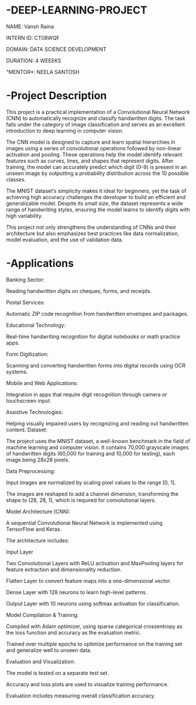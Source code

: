 # -DEEP-LEARNING-PROJECT

NAME: Vansh Raina

INTERN ID: CT08WQF

DOMAIN: DATA SCIENCE DEVELOPMENT

DURATION: 4 WEEEKS

"MENTOR*: NEELA SANTOSH

# -Project Description
This project is a practical implementation of a Convolutional Neural Network (CNN) to automatically recognize and classify handwritten digits. The task falls under the category of image classification and serves as an excellent introduction to deep learning in computer vision.

The CNN model is designed to capture and learn spatial hierarchies in images using a series of convolutional operations followed by non-linear activation and pooling. These operations help the model identify relevant features such as curves, lines, and shapes that represent digits. After training, the model can accurately predict which digit (0–9) is present in an unseen image by outputting a probability distribution across the 10 possible classes.

The MNIST dataset’s simplicity makes it ideal for beginners, yet the task of achieving high accuracy challenges the developer to build an efficient and generalizable model. Despite its small size, the dataset represents a wide range of handwriting styles, ensuring the model learns to identify digits with high variability.

This project not only strengthens the understanding of CNNs and their architecture but also emphasizes best practices like data normalization, model evaluation, and the use of validation data.

# -Applications
Banking Sector:

Reading handwritten digits on cheques, forms, and receipts.

Postal Services:

Automatic ZIP code recognition from handwritten envelopes and packages.

Educational Technology:

Real-time handwriting recognition for digital notebooks or math practice apps.

Form Digitization:

Scanning and converting handwritten forms into digital records using OCR systems.

Mobile and Web Applications:

Integration in apps that require digit recognition through camera or touchscreen input.

Assistive Technologies:

Helping visually impaired users by recognizing and reading out handwritten content.
Dataset:

The project uses the MNIST dataset, a well-known benchmark in the field of machine learning and computer vision. It contains 70,000 grayscale images of handwritten digits (60,000 for training and 10,000 for testing), each image being 28x28 pixels.

Data Preprocessing:

Input images are normalized by scaling pixel values to the range [0, 1].

The images are reshaped to add a channel dimension, transforming the shape to (28, 28, 1), which is required for convolutional layers.

Model Architecture (CNN):

A sequential Convolutional Neural Network is implemented using TensorFlow and Keras.

The architecture includes:

Input Layer

Two Convolutional Layers with ReLU activation and MaxPooling layers for feature extraction and dimensionality reduction.

Flatten Layer to convert feature maps into a one-dimensional vector.

Dense Layer with 128 neurons to learn high-level patterns.

Output Layer with 10 neurons using softmax activation for classification.

Model Compilation & Training:

Compiled with Adam optimizer, using sparse categorical crossentropy as the loss function and accuracy as the evaluation metric.

Trained over multiple epochs to optimize performance on the training set and generalize well to unseen data.

Evaluation and Visualization:

The model is tested on a separate test set.

Accuracy and loss plots are used to visualize training performance.

Evaluation includes measuring overall classification accuracy.

